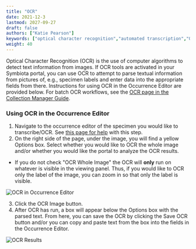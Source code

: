 ```yaml
---
title: "OCR"
date: 2021-12-3
lastmod: 2027-09-27
draft: false
authors: ["Katie Pearson"]
keywords: ["optical character recognition","automated transcription","OCR"]
weight: 40
---
```


Optical Character Recognition (OCR) is the use of computer algorithms to detect text information from images. If OCR tools are activated in your Symbiota portal, you can use OCR to attempt to parse textual information from pictures of, e.g., specimen labels and enter data into the appropriate fields from there. Instructions for using OCR in the Occurrence Editor are provided below. For batch OCR workflows, see the [OCR page in the Collection Manager Guide](/symbiota-docs/coll_manager/edit/ocr/).

### Using OCR in the Occurrence Editor
1. Navigate to the occurrence editor of the specimen you would like to transcribe/OCR. See [this page for help](/symbiota-docs/editor/edit/) with this step.
2. On the right side of the page, under the image, you will find a yellow Options box. Select whether you would like to OCR the whole image and/or whether you would like the portal to analyze the OCR results.
  * If you do not check "OCR Whole Image" the OCR will **only** run on whatever is visible in the viewing panel. Thus, if you would like to OCR only the label of the image, you can zoom in so that only the label is visible.

![OCR in Occurrence Editor](/symbiota-docs/images/occeditorwithocrbox.PNG)

3. Click the OCR Image button.
4. After OCR has run, a box will appear below the Options box with the parsed text. From here, you can save the OCR by clicking the Save OCR button and/or you can copy and paste text from the box into the fields in the Occurrence Editor.

![OCR Results](/symbiota-docs/images/occeditorwithocr.PNG)
